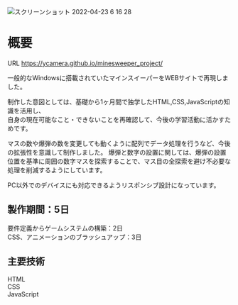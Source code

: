 ![スクリーンショット 2022-04-23 6 16 28](https://user-images.githubusercontent.com/96303806/164795357-5071e66c-f82e-451e-894f-8f3a7cb7cc3e.png)



<h1>概要</h1>

URL https://ycamera.github.io/minesweeper_project/

一般的なWindowsに搭載されていたマインスイーパーをWEBサイトで再現しました。 

制作した意図としては、基礎から1ヶ月間で独学したHTML,CSS,JavaScriptの知識を活用し、<br>
自身の現在可能なこと・できないことを再確認して、今後の学習活動に活かすためです。  

マスの数や爆弾の数を変更しても動くように配列でデータ処理を行うなど、今後の拡張性を意識して制作しました。 
爆弾と数字の設置に関しては、爆弾の設置位置を基準に周囲の数字マスを探索することで、マス目の全探索を避け不必要な処理を削減するようにしています。 

PC以外でのデバイスにも対応できるようリスポンシブ設計になっています。

<h2>製作期間：5日</h2>
要件定義からゲームシステムの構築：2日<br>
CSS、アニメーションのブラッシュアップ：3日

<h2>主要技術</h2>
HTML<br>
CSS<br>
JavaScript
